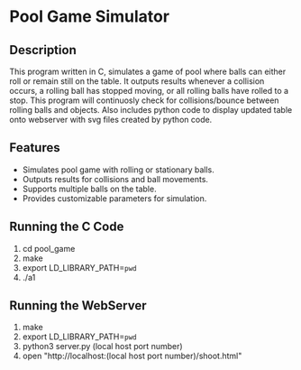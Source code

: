 # Pool Game Simulator

## Description
This program written in C, simulates a game of pool where balls can either roll or remain still on the table. 
It outputs results whenever a collision occurs, a rolling ball has stopped moving, or all rolling balls have rolled to a stop.
This program will continuosly check for collisions/bounce between rolling balls and objects. Also includes python code to display updated table onto webserver with svg files created by python code.

## Features
- Simulates pool game with rolling or stationary balls.
- Outputs results for collisions and ball movements.
- Supports multiple balls on the table.
- Provides customizable parameters for simulation.

## Running the C Code
1. cd pool_game
2. make
3. export LD_LIBRARY_PATH=`pwd`
4. ./a1

## Running the WebServer
1. make
2. export LD_LIBRARY_PATH=`pwd`
3. python3 server.py (local host port number)
4. open "http://localhost:(local host port number)/shoot.html"
